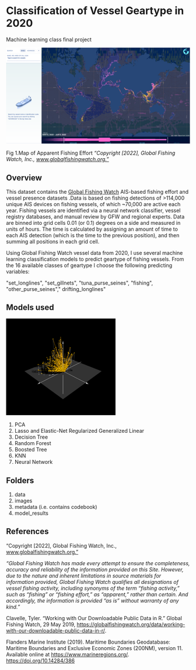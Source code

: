 # Classification of Vessel Geartype in 2020 

Machine learning class final project




<img src="images/GFW-fishingmap-6_10_2022, 10_52_12 PM.png">





Fig 1.Map of Apparent Fishing Effort <em> “Copyright [2022], Global Fishing Watch, Inc., www.globalfishingwatch.org.” </em>

## Overview

This dataset contains the [Global Fishing Watch](https://globalfishingwatch.org/datasets-and-code/) AIS-based fishing effort and vessel presence datasets .Data is based on fishing detections of >114,000 unique AIS devices on fishing vessels, of which ~70,000 are active each year. Fishing vessels are identified via a neural network classifier, vessel registry databases, and manual review by GFW and regional experts. Data are binned into grid cells 0.01 (or 0.1) degrees on a side and measured in units of hours. The time is calculated by assigning an amount of time to each AIS detection (which is the time to the previous position), and then summing all positions in each grid cell.

Using Global Fishing Watch vessel data from 2020, I use several machine learning classification models to predict geartype of fishing vessels.
From the 16 available classes of geartype I choose the following predicting variables:

"set_longlines", "set_gillnets", "tuna_purse_seines",	"fishing",			
"other_purse_seines","	drifting_longlines"


## Models used 

<img src="images/3d.png" width="300">


1. PCA
3. Lasso and Elastic-Net Regularized Generalized Linear 
4. Decision Tree
5. Random Forest
6. Boosted Tree
7. KNN
8. Neural Network


## Folders
1. data 
2. images
3. metadata (i.e. contains codebook)
4. model_results


## References

“Copyright [2022], Global Fishing Watch, Inc., www.globalfishingwatch.org.”

<em>“Global Fishing Watch has made every attempt to ensure the completeness, accuracy and reliability of the information provided on this Site. However, due to the nature and inherent limitations in source materials for information provided, Global Fishing Watch qualifies all designations of vessel fishing activity, including synonyms of the term “fishing activity,” such as “fishing” or “fishing effort,” as “apparent,” rather than certain.  And accordingly, the information is provided “as is” without warranty of any kind.”</em>

Clavelle, Tyler. “Working with Our Downloadable Public Data in R.” Global Fishing Watch, 29 May 2019, https://globalfishingwatch.org/data/working-with-our-downloadable-public-data-in-r/.

Flanders Marine Institute (2019). Maritime Boundaries Geodatabase: Maritime Boundaries and Exclusive Economic Zones (200NM), version 11. Available online at https://www.marineregions.org/. https://doi.org/10.14284/386

